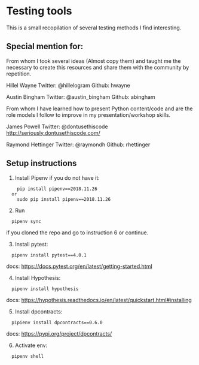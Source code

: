 # Testing tools
This is a small recopilation of several testing methods I find interesting.

## Special mention for:
From whom I took several ideas (Almost copy them) and taught me the necessary
to create this resources and share them with the community by repetition.



Hillel Wayne Twitter: @hillelogram  Github: hwayne

Austin Bingham Twitter: @austin_bingham Github: abingham



From whom I have learned how to present Python content/code and are the role
models I follow to improve in my presentation/workshop skills.


James Powell Twitter: @dontusethiscode http://seriously.dontusethiscode.com/

Raymond Hettinger Twitter: @raymondh Github: rhettinger



## Setup instructions
1. Install Pipenv if you do not have it:
```
    pip install pipenv==2018.11.26
  or
    sudo pip install pipenv==2018.11.26
```


2. Run 
```
  pipenv sync 
```
  if you cloned the repo and go to instruction 6 or continue.


3. Install pytest:
```
  pipenv install pytest==4.0.1
```

  docs: https://docs.pytest.org/en/latest/getting-started.html


4. Install Hypothesis:
```
  pipenv install hypothesis
```

  docs: https://hypothesis.readthedocs.io/en/latest/quickstart.html#installing



5. Install dpcontracts:
```
  pipienv install dpcontracts==0.6.0
```

  docs: https://pypi.org/project/dpcontracts/


6. Activate env:
```
  pipenv shell
```
